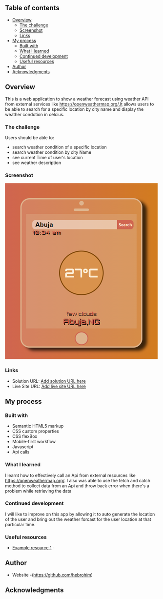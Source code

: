## Table of contents

- [Overview](#overview)
  - [The challenge](#the-challenge)
  - [Screenshot](#screenshot)
  - [Links](#links)
- [My process](#my-process)
  - [Built with](#built-with)
  - [What I learned](#what-i-learned)
  - [Continued development](#continued-development)
  - [Useful resources](#useful-resources)
- [Author](#author)
- [Acknowledgments](#acknowledgments)
## Overview
This is a web application to show a weather forecast using weather API from external services like https://openweathermap.org/.It allows users to be able to search for a specific location by city name and display the weather condotion in celcius.

### The challenge

Users should be able to:
- search weather condition of a specific location
- search weather condition by city Name
- see current Time of user's location
- see weather description 

### Screenshot

![Screenshot](./design/screenShot.png)


### Links

- Solution URL: [Add solution URL here](https://github.com/hebrohim/weatherApp)
- Live Site URL: [Add live site URL here](https://hebrohimweatherapp.netlify.app/)

## My process

### Built with

- Semantic HTML5 markup
- CSS custom properties
- CSS flexBox
- Mobile-first workflow
- Javascript
- Api calls

### What I learned
I learnt how to effectively call an Api from external resources like https://openweathermap.org/. I also was able to use the fetch and catch method to collect data from an Api and throw back error when there's a problem while retrieving the data
### Continued development
I will like to improve on this app by allowing it to auto generate the location of the user and bring out the weather forcast for the user location at that particular time.

### Useful resources

- [Example resource 1]() - 
 
## Author

- Website -(https://github.com/hebrohim)

## Acknowledgments
